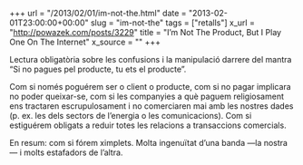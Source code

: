 +++
url = "/2013/02/01/im-not-the.html"
date = "2013-02-01T23:00:00+00:00"
slug = "im-not-the"
tags = ["retalls"]
x_url = "http://powazek.com/posts/3229"
title = "I’m Not The Product, But I Play One On The Internet"
x_source = ""
+++


Lectura obligatòria sobre les confusions i la manipulació darrere del mantra “Si no pagues pel producte, tu ets el producte”.

Com si només poguérem ser o client o producte, com si no pagar implicara no poder queixar-se, com si les companyies a què paguem religiosament ens tractaren escrupulosament i no comerciaren mai amb les nostres dades (p. ex. les dels sectors de l’energia o les comunicacions). Com si estiguérem obligats a reduir totes les relacions a transaccions comercials.

En resum: com si fórem ximplets. Molta ingenuïtat d’una banda —la nostra— i molts estafadors de l’altra.
